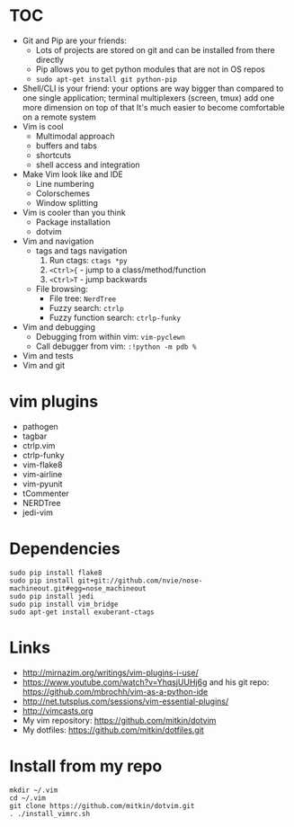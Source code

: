# TOC

 * Git and Pip are your friends:
    * Lots of projects are stored on git and
      can be installed from there directly
    * Pip allows you to get python modules that 
      are not in OS repos
    * `sudo apt-get install git python-pip`
 * Shell/CLI is your friend: your options 
    are way bigger than compared to one single
    application; terminal multiplexers (screen, tmux)
    add one more dimension on top of that
    It's much easier to become comfortable on a remote system
 * Vim is cool
    * Multimodal approach
    * buffers and tabs
    * shortcuts
    * shell access and integration
 * Make Vim look like and IDE
    * Line numbering
    * Colorschemes
    * Window splitting
 * Vim is cooler than you think 
    * Package installation
    * dotvim
 * Vim and navigation
    * tags and tags navigation
      1. Run ctags: `ctags *py`
      2. `<Ctrl>{` - jump to a class/method/function
      3. `<Ctrl>T` - jump backwards
    * File browsing: 
        * File tree: `NerdTree`
        * Fuzzy search: `ctrlp`
        * Fuzzy function search: `ctrlp-funky`
 * Vim and debugging
    * Debugging from within vim: `vim-pyclewn`
    * Call debugger from vim: `:!python -m pdb %`
 * Vim and tests
 * Vim and git 


# vim plugins
 * pathogen
 * tagbar
 * ctrlp.vim
 * ctrlp-funky
 * vim-flake8
 * vim-airline
 * vim-pyunit
 * tCommenter
 * NERDTree
 * jedi-vim
 

# Dependencies
    sudo pip install flake8
    sudo pip install git+git://github.com/nvie/nose-machineout.git#egg=nose_machineout
    sudo pip install jedi
    sudo pip install vim_bridge
    sudo apt-get install exuberant-ctags


# Links
 * <http://mirnazim.org/writings/vim-plugins-i-use/>
 * <https://www.youtube.com/watch?v=YhqsjUUHj6g> and his git repo: <https://github.com/mbrochh/vim-as-a-python-ide>
 * <http://net.tutsplus.com/sessions/vim-essential-plugins/>
 * <http://vimcasts.org>
 * My vim repository: <https://github.com/mitkin/dotvim>
 * My dotfiles: <https://github.com/mitkin/dotfiles.git>

# Install from my repo
    mkdir ~/.vim
    cd ~/.vim
    git clone https://github.com/mitkin/dotvim.git
    . ./install_vimrc.sh
